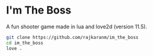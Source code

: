 
# I'm The Boss

A fun shooter game made in lua and love2d (version 11.5).

```bash
git clone https://github.com/rajkaranm/im_the_boss
cd im_the_boss
love .
```
